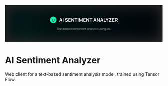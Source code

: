 <img src="./github/product.svg" />

# AI Sentiment Analyzer

Web client for a text-based sentiment analysis model, trained using Tensor Flow.
